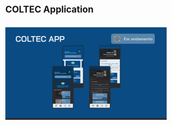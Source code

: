 # COLTEC Application

<h1 align="center">
    <img src="/public/Thumbnail.png" alt="COLTEC Design">
</h1>